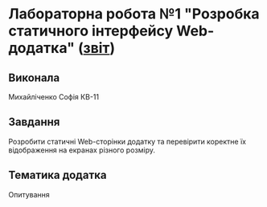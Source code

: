 # Лабораторна робота №1 "Розробка статичного інтерфейсу Web-додатка" ([звіт]())
## Виконала
Михайліченко Софія КВ-11
## Завдання
Розробити статичні Web-сторінки додатку та перевірити коректне їх відображення на екранах різного розміру.
## Тематика додатка
Опитування
